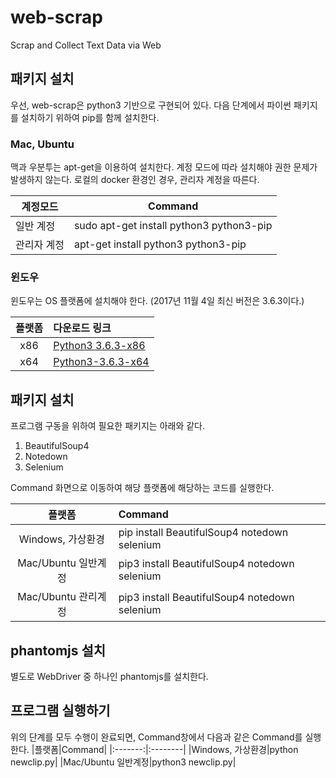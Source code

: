 # web-scrap
Scrap and Collect Text Data via Web

## 패키지 설치
우선, web-scrap은 python3 기반으로 구현되어 있다.
다음 단계에서 파이썬 패키지를 설치하기 위하여 pip를 함께 설치한다.

### Mac, Ubuntu
맥과 우분투는 apt-get을 이용하여 설치한다. 
계정 모드에 따라 설치해야 권한 문제가 발생하지 않는다.
로컬의 docker 환경인 경우, 관리자 계정을 따른다.

계정모드 | Command 
------- | --------
일반 계정 | sudo apt-get install python3 python3-pip  
관리자 계정 | apt-get install python3 python3-pip  

### 윈도우
윈도우는 OS 플랫폼에 설치해야 한다. (2017년 11월 4일 최신 버전은 3.6.3이다.)

|플랫폼|다운로드 링크| 
|:-------:|:--------|
|x86|[Python3 3.6.3-x86](https://www.python.org/ftp/python/3.6.3/python-3.6.3.exe)|
|x64|[Python3-3.6.3-x64](https://www.python.org/ftp/python/3.6.3/python-3.6.3-amd64.exe)|

## 패키지 설치
프로그램 구동을 위하여 필요한 패키지는 아래와 같다.

1. BeautifulSoup4
2. Notedown
3. Selenium

Command 화면으로 이동하여 해당 플랫폼에 해당하는 코드를 실행한다.

|플랫폼|Command| 
|:-------:|:--------|
|Windows, 가상환경|pip install BeautifulSoup4 notedown selenium|
|Mac/Ubuntu 일반계정|pip3 install BeautifulSoup4 notedown selenium|
|Mac/Ubuntu 관리계정|pip3 install BeautifulSoup4 notedown selenium|

## phantomjs 설치
별도로 WebDriver 중 하나인 phantomjs를 설치한다.

## 프로그램 실행하기
위의 단계를 모두 수행이 완료되면, Command창에서 다음과 같은 Command를 실행한다. 
|플랫폼|Command| 
|:-------:|:--------|
|Windows, 가상환경|python newclip.py|
|Mac/Ubuntu 일반계정|python3 newclip.py|
